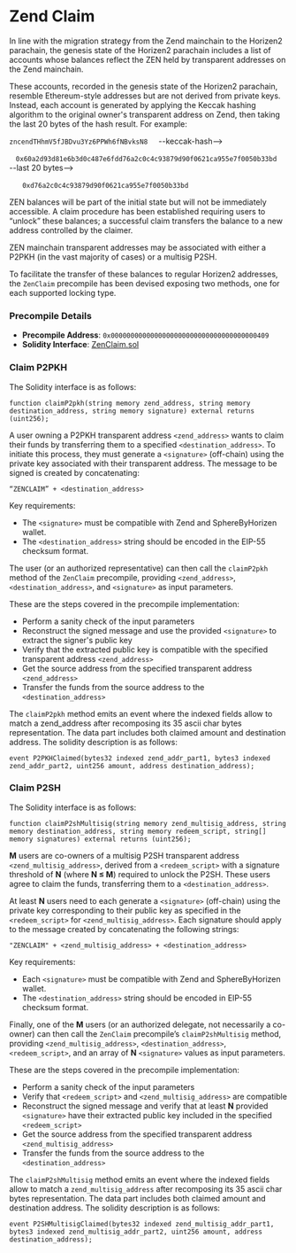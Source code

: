 # Zend Claim

In line with the migration strategy from the Zend mainchain to the Horizen2 parachain, the genesis state of the Horizen2 parachain includes a list of accounts whose balances reflect the ZEN held by transparent addresses on the Zend mainchain.

These accounts, recorded in the genesis state of the Horizen2 parachain, resemble Ethereum-style addresses but are not derived from private keys. Instead, each account is generated by applying the Keccak hashing algorithm to the original owner's transparent address on Zend, then taking the last 20 bytes of the hash result. For example:

`zncendTHhmV5fJBDvu3Yz6PPWh6fNBvksN8` &nbsp;&nbsp;&nbsp; --keccak-hash-->

&nbsp;&nbsp;&nbsp;`0x60a2d93d81e6b3d0c487e6fdd76a2c0c4c93879d90f0621ca955e7f0050b33bd` &nbsp;&nbsp;&nbsp; --last 20 bytes-->

&nbsp;&nbsp;&nbsp;&nbsp;&nbsp;&nbsp;`0xd76a2c0c4c93879d90f0621ca955e7f0050b33bd`


ZEN balances will be part of the initial state but will not be immediately accessible. A claim procedure has been established requiring users to “unlock” these balances; a successful claim transfers the balance to a new address controlled by the claimer.

ZEN mainchain transparent addresses may be associated with either a P2PKH (in the vast majority of cases) or a multisig P2SH.

To facilitate the transfer of these balances to regular Horizen2 addresses, the `ZenClaim` precompile has been devised exposing two methods, one for each supported locking type.

### Precompile Details

- **Precompile Address**: `0x0000000000000000000000000000000000000409`
- **Solidity Interface**: [ZenClaim.sol](https://github.com/HorizenOfficial/horizen/blob/main/precompiles/zenclaim/ZenClaim.sol)


### Claim P2PKH
The Solidity interface is as follows:

`function claimP2pkh(string memory zend_address, string memory destination_address, string memory signature) external returns (uint256);`


A user owning a P2PKH transparent address `<zend_address>` wants to claim their funds by transferring them to a specified `<destination_address>`. To initiate this process, they must generate a `<signature>` (off-chain) using the private key associated with their transparent address. The message to be signed is created by concatenating:

`“ZENCLAIM” + <destination_address>`

Key requirements:

- The `<signature>` must be compatible with Zend and SphereByHorizen wallet.
- The `<destination_address>` string should be encoded in the EIP-55 checksum format.

The user (or an authorized representative) can then call the `claimP2pkh` method of the `ZenClaim` precompile, providing `<zend_address>`, `<destination_address>`, and `<signature>` as input parameters.

These are the steps covered in the precompile implementation:

- Perform a sanity check of the input parameters
- Reconstruct the signed message and use the provided `<signature>` to extract the signer's public key
- Verify that the extracted public key is compatible with the specified transparent address `<zend_address>`
- Get the source address from the specified transparent address `<zend_address>`
- Transfer the funds from the source address to the `<destination_address>`

The `claimP2pkh` method emits an event where the indexed fields allow to match a zend_address after recomposing its 35 ascii char bytes representation.
The data part includes both claimed amount and destination address. The solidity description is as follows:

`event P2PKHClaimed(bytes32 indexed zend_addr_part1, bytes3 indexed zend_addr_part2, uint256 amount, address destination_address);`



### Claim P2SH
The Solidity interface is as follows:

`function claimP2shMultisig(string memory zend_multisig_address, string memory destination_address, string memory redeem_script, string[] memory signatures) external returns (uint256);`


**M** users are co-owners of a multisig P2SH transparent address `<zend_multisig_address>`, derived from a `<redeem_script>` with a signature threshold of **N** (where **N ≤ M**) required to unlock the P2SH. These users agree to claim the funds, transferring them to a `<destination_address>`.

At least **N** users need to each generate a `<signature>` (off-chain) using the private key corresponding to their public key as specified in the `<redeem_script>` for `<zend_multisig_address>`. Each signature should apply to the message created by concatenating the following strings:

`"ZENCLAIM" + <zend_multisig_address> + <destination_address>`

Key requirements:

- Each `<signature>` must be compatible with Zend and SphereByHorizen wallet.
- The `<destination_address>` string should be encoded in EIP-55 checksum format.

Finally, one of the **M** users (or an authorized delegate, not necessarily a co-owner) can then call the `ZenClaim` precompile’s `claimP2shMultisig` method, providing `<zend_multisig_address>`, `<destination_address>`, `<redeem_script>`, and an array of **N** `<signature>` values as input parameters.

These are the steps covered in the precompile implementation:

- Perform a sanity check of the input parameters
- Verify that `<redeem_script>` and `<zend_multisig_address>` are compatible
- Reconstruct the signed message and verify that at least **N** provided `<signature>` have their extracted public key included in the specified `<redeem_script>`
- Get the source address from the specified transparent address `<zend_multisig_address>`
- Transfer the funds from the source address to the `<destination_address>`

The `claimP2shMultisig` method emits an event where the indexed fields allow to match a `zend_multisig_address` after recomposing its 35 ascii char bytes representation.
The data part includes both claimed amount and destination address. The solidity description is as follows:

`event P2SHMultisigClaimed(bytes32 indexed zend_multisig_addr_part1, bytes3 indexed zend_multisig_addr_part2, uint256 amount, address destination_address);`